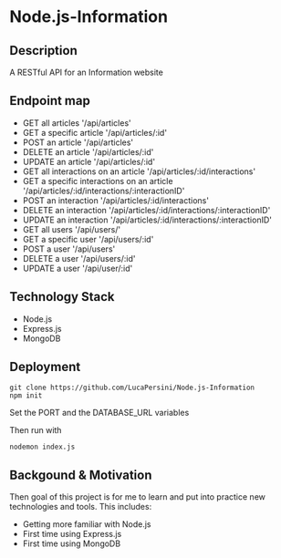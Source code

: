 # Node.js-Information

## Description

A RESTful API for an Information website

## Endpoint map

- GET all articles '/api/articles'
- GET a specific article '/api/articles/:id'
- POST an article '/api/articles'
- DELETE an article '/api/articles/:id'
- UPDATE an article '/api/articles/:id'
- GET all interactions on an article '/api/articles/:id/interactions'
- GET a specific interactions on an article '/api/articles/:id/interactions/:interactionID'
- POST an interaction '/api/articles/:id/interactions'
- DELETE an interaction '/api/articles/:id/interactions/:interactionID'
- UPDATE an interaction '/api/articles/:id/interactions/:interactionID'
- GET all users '/api/users/'
- GET a specific user '/api/users/:id'
- POST a user '/api/users'
- DELETE a user '/api/users/:id'
- UPDATE a user '/api/user/:id'

## Technology Stack

- Node.js
- Express.js
- MongoDB

## Deployment

```shell
git clone https://github.com/LucaPersini/Node.js-Information
npm init
```
Set the PORT and the DATABASE_URL variables

Then run with

```shell
nodemon index.js
```

## Backgound & Motivation

Then goal of this project is for me to learn and put into practice new technologies and tools. This includes:

- Getting more familiar with Node.js
- First time using Express.js
- First time using MongoDB
